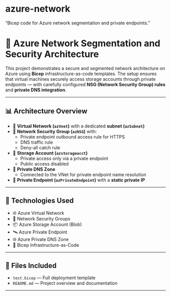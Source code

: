 # azure-network
“Bicep code for Azure network segmentation and private endpoints.”

# 🔐 Azure Network Segmentation and Security Architecture

This project demonstrates a secure and segmented network architecture on Azure using **Bicep** infrastructure-as-code templates. The setup ensures that virtual machines securely access storage accounts through private endpoints — with carefully configured **NSG (Network Security Group) rules** and **private DNS integration**.

---

## 📊 Architecture Overview

- 🔸 **Virtual Network (`azVnet`)** with a dedicated **subnet (`azSubnet`)**
- 🔸 **Network Security Group (`azNSG`)** with:
  - Private endpoint outbound access rule for HTTPS
  - DNS traffic rule
  - Deny-all catch rule
- 🔸 **Storage Account (`azstorageacct`)**
  - Private access only via a private endpoint
  - Public access disabled
- 🔸 **Private DNS Zone**
  - Connected to the VNet for private endpoint name resolution
- 🔸 **Private Endpoint (`azPrivateEndpoint`)** with a **static private IP**

---

## 💾 Technologies Used

- 🌐 Azure Virtual Network
- 🔐 Network Security Groups
- 📦 Azure Storage Account (Blob)
- 🛰️ Azure Private Endpoint
- 🌐 Azure Private DNS Zone
- 📝 Bicep Infrastructure-as-Code

---

## 📁 Files Included

- `test.bicep` — Full deployment template
- `README.md` — Project overview and documentation

---




